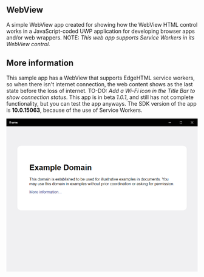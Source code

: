 ## WebView
A simple WebView app created for showing how the WebView HTML control works in a JavaScript-coded UWP application for developing browser apps and/or web wrappers. NOTE: *This web app supports Service Workers in its WebView control.*

## More information
This sample app has a WebView that supports EdgeHTML service workers, so when there isn't internet connection, the web content shows as the last state before the loss of internet. TO-DO: *Add a Wi-Fi icon in the Title Bar to show connection status*. This app is in beta *1.0.1*, and still has not complete functionality, but you can test the app anyways. The SDK version of the app is **10.0.15063**, because of the use of Service Workers.

![Figure 1-1](Iframe1.png?raw=true)
